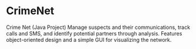 # CrimeNet
Crime Net (Java Project) Manage suspects and their communications, track calls and SMS, and identify potential partners through analysis. Features object-oriented design and a simple GUI for visualizing the network.
